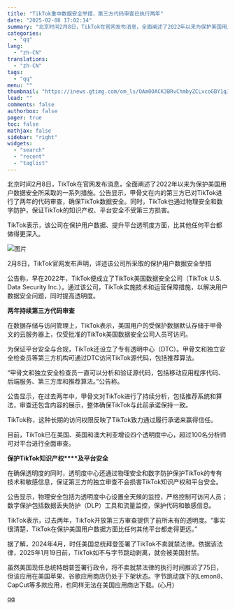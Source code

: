 ```yaml
---
title: "TikTok重申数据安全举措，第三方代码审查已执行两年"
date: "2025-02-08 17:02:14"
summary: "北京时间2月8日，TikTok在官网发布消息，全面阐述了2022年以来为保护美国用户数据安全所采取的..."
categories:
  - "qq"
lang:
  - "zh-CN"
translations:
  - "zh-CN"
tags:
  - "qq"
menu: ""
thumbnail: "https://inews.gtimg.com/om_ls/OAm0OACK3BRvChmbyZCLvcoGBY1q3KMJ29njFmIIzHsC8AA_640360/0"
lead: ""
comments: false
authorbox: false
pager: true
toc: false
mathjax: false
sidebar: "right"
widgets:
  - "search"
  - "recent"
  - "taglist"
---
```


北京时间2月8日，TikTok在官网发布消息，全面阐述了2022年以来为保护美国用户数据安全所采取的一系列措施。公告显示，甲骨文在内的第三方已对TikTok进行了两年的代码审查，确保TikTok数据安全。同时，TikTok也通过物理安全和数字防护，保证TikTok的知识产权、平台安全不受第三方损害。

TikTok表示，该公司在保护用户数据、提升平台透明度方面，比其他任何平台都做得更深入。

![图片](https://inews.gtimg.com/om_bt/Ok1C2RoFo81JgOner1Cz_AFgTpWkpyGFSmWtlEaq0OpG4AA/641)

2月8日，TikTok官网发布声明，详述该公司所采取的保护用户数据安全举措

公告称，早在2022年，TikTok便成立了TikTok美国数据安全公司（TikTok U.S. Data Security Inc.）。通过该公司，TikTok实施技术和运营保障措施，以解决用户数据安全问题，同时提高透明度。

**两年持续第三方代码审查**

在数据存储与访问管理上，TikTok表示，美国用户的受保护数据默认存储于甲骨文的云服务器上，仅受批准的TikTok美国数据安全公司人员可访问。

为保证平台安全与合规，TikTok还设立了专有透明中心（DTC）。甲骨文和独立安全检查员等第三方机构可通过DTC访问TikTok源代码，包括推荐算法。

“甲骨文和独立安全检查员一直可以分析和验证源代码，包括移动应用程序代码、后端服务、第三方库和推荐算法。”公告称。

公告显示，在过去两年中，甲骨文对TikTok进行了持续分析，包括推荐系统和算法，审查还包含内容的展示，整体确保TikTok与此前承诺保持一致。

TikTok称，这种长期的访问权限反映了TikTok致力通过履行承诺来赢得信任。

目前，TikTok已在美国、英国和澳大利亚增设四个透明度中心，超过100名分析师可对平台进行全面审查。

**保护TikTok知识产权****及平台安全**

在确保透明度的同时，透明度中心还通过物理安全和数字防护保护TikTok的专有技术和敏感信息，保证第三方的独立审查不会损害TikTok知识产权和平台安全。

公告显示，物理安全包括为透明度中心设置全天候的监控，严格控制可访问人员；数字保护包括数据丢失防护（DLP）工具和流量监控，保护代码和敏感信息。

TikTok表示，过去两年，TikTok开放第三方审查提供了前所未有的透明度。“事实很清楚，TikTok在保护美国用户数据方面比任何其他平台都走得更远。”

据了解，2024年4月，时任美国总统拜登签署了TikTok不卖就禁法律。依据该法律，2025年1月19日前，TikTok如不与字节跳动剥离，就会被美国封禁。

虽然美国现任总统特朗普签署行政令，将不卖就禁法律的执行时间推迟了75日，但该应用在美国苹果、谷歌应用商店仍处于下架状态。字节跳动旗下的Lemon8、CapCut等多款应用，也同样无法在美国应用商店下载。(心月)

[qq](https://new.qq.com/rain/a/20250208A0637400)
